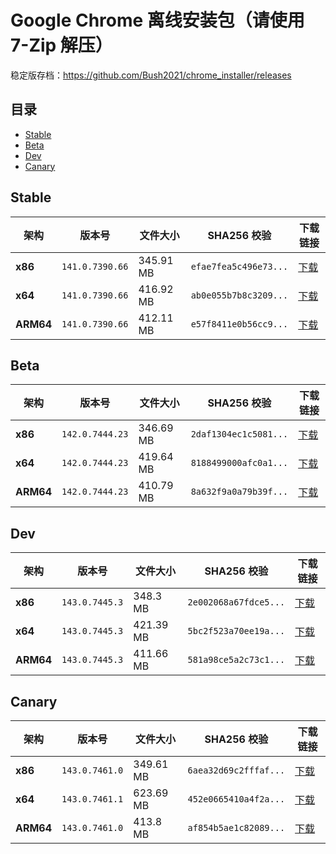 # Google Chrome 离线安装包（请使用 7-Zip 解压）
稳定版存档：https://github.com/Bush2021/chrome_installer/releases

## 目录

- [Stable](#stable)
- [Beta](#beta)
- [Dev](#dev)
- [Canary](#canary)

## Stable

| 架构 | 版本号 | 文件大小 | SHA256 校验 | 下载链接 |
|------|--------|----------|-------------|----------|
| **x86** | `141.0.7390.66` | 345.91 MB | `efae7fea5c496e73...` | [下载](https://dl.google.com/release2/chrome/acrqhhmqetgyhtdo3nadptsbdpva_141.0.7390.66/141.0.7390.66_chrome_installer_uncompressed.exe) |
| **x64** | `141.0.7390.66` | 416.92 MB | `ab0e055b7b8c3209...` | [下载](https://dl.google.com/release2/chrome/acoifxiku4j5k5tundtihfsu23tq_141.0.7390.66/141.0.7390.66_chrome_installer_uncompressed.exe) |
| **ARM64** | `141.0.7390.66` | 412.11 MB | `e57f8411e0b56cc9...` | [下载](https://dl.google.com/release2/chrome/adfv2dwv67ac7sb2hxxpkxoxrswa_141.0.7390.66/141.0.7390.66_chrome_installer_uncompressed.exe) |

## Beta

| 架构 | 版本号 | 文件大小 | SHA256 校验 | 下载链接 |
|------|--------|----------|-------------|----------|
| **x86** | `142.0.7444.23` | 346.69 MB | `2daf1304ec1c5081...` | [下载](https://dl.google.com/release2/chrome/adg5ui3ikxjm34maim3tle6zx2oq_142.0.7444.23/142.0.7444.23_chrome_installer_uncompressed.exe) |
| **x64** | `142.0.7444.23` | 419.64 MB | `8188499000afc0a1...` | [下载](https://dl.google.com/release2/chrome/os4y6lahoizvk4ljepmhfnvema_142.0.7444.23/142.0.7444.23_chrome_installer_uncompressed.exe) |
| **ARM64** | `142.0.7444.23` | 410.79 MB | `8a632f9a0a79b39f...` | [下载](https://dl.google.com/release2/chrome/jgmbv3osxcc3oybf6exuy6uvwa_142.0.7444.23/142.0.7444.23_chrome_installer_uncompressed.exe) |

## Dev

| 架构 | 版本号 | 文件大小 | SHA256 校验 | 下载链接 |
|------|--------|----------|-------------|----------|
| **x86** | `143.0.7445.3` | 348.3 MB | `2e002068a67fdce5...` | [下载](https://dl.google.com/release2/chrome/adjr2wvlru7smncggpdgbwaelqsa_143.0.7445.3/143.0.7445.3_chrome_installer_uncompressed.exe) |
| **x64** | `143.0.7445.3` | 421.39 MB | `5bc2f523a70ee19a...` | [下载](https://dl.google.com/release2/chrome/ckbmout4ovcoov3zfwpihea4ym_143.0.7445.3/143.0.7445.3_chrome_installer_uncompressed.exe) |
| **ARM64** | `143.0.7445.3` | 411.66 MB | `581a98ce5a2c73c1...` | [下载](https://dl.google.com/release2/chrome/adgjhswzisf6s42ek7zjm4kx7afq_143.0.7445.3/143.0.7445.3_chrome_installer_uncompressed.exe) |

## Canary

| 架构 | 版本号 | 文件大小 | SHA256 校验 | 下载链接 |
|------|--------|----------|-------------|----------|
| **x86** | `143.0.7461.0` | 349.61 MB | `6aea32d69c2fffaf...` | [下载](https://dl.google.com/release2/chrome/acpzu44q7wotmmt4a3qwnd75td2a_143.0.7461.0/143.0.7461.0_chrome_installer_uncompressed.exe) |
| **x64** | `143.0.7461.1` | 623.69 MB | `452e0665410a4f2a...` | [下载](https://dl.google.com/release2/chrome/bu5sfrxcdexsvpbcxvfevkw7gu_143.0.7461.1/143.0.7461.1_chrome_installer_uncompressed.exe) |
| **ARM64** | `143.0.7461.0` | 413.8 MB | `af854b5ae1c82089...` | [下载](https://dl.google.com/release2/chrome/j327jugb6d2tfcqau43muqwjki_143.0.7461.0/143.0.7461.0_chrome_installer_uncompressed.exe) |

